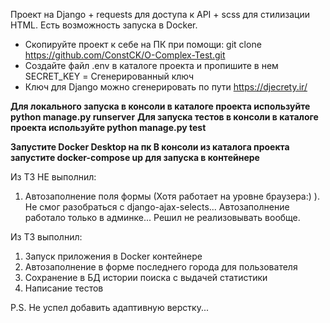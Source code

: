 Проект на Django + requests для доступа к API + scss для стилизации HTML.
Есть возможность запуска в Docker.

* Скопируйте проект к себе на ПК при помощи: git clone https://github.com/ConstCK/O-Complex-Test.git
* Создайте файл .env в каталоге проекта и пропишите в нем SECRET_KEY = Сгенерированный ключ
* Ключ для Django можно сгенерировать по пути https://djecrety.ir/

**Для локального запуска в консоли в каталоге проекта используйте python manage.py runserver**
**Для запуска тестов в консоли в каталоге проекта используйте python manage.py test**

**Запустите Docker Desktop на пк
В консоли из каталога проекта запустите docker-compose up для запуска в контейнере**

Из ТЗ НЕ выполнил:
1. Автозаполнение поля формы (Хотя работает на уровне браузера:) ). Не смог
разобраться с django-ajax-selects... Автозаполнение работало только в админке... Решил
не реализовывать вообще.

Из ТЗ выполнил:
1. Запуск приложения в Docker контейнере
2. Автозаполнение в форме последнего города для пользователя 
3. Сохранение в БД истории поиска с выдачей статистики
4. Написание тестов

P.S. Не успел добавить адаптивную верстку...

